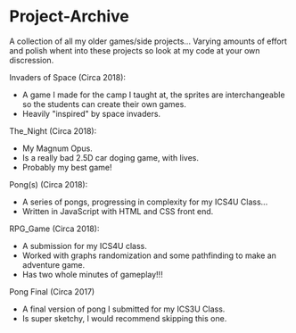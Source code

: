 # Project-Archive
A collection of all my older games/side projects... Varying amounts of effort and polish whent into these projects so look at my code at your own discression.

Invaders of Space (Circa 2018):
- A game I made for the camp I taught at, the sprites are interchangeable so the students can create their own games.
- Heavily "inspired" by space invaders.

The_Night (Circa 2018):
- My Magnum Opus.
- Is a really bad 2.5D car doging game, with lives.
- Probably my best game!

Pong(s) (Circa 2018):
- A series of pongs, progressing in complexity for my ICS4U Class...
- Written in JavaScript with HTML and CSS front end.

RPG_Game (Circa 2018):
- A submission for my ICS4U class.
- Worked with graphs randomization and some pathfinding to make an adventure game.
- Has two whole minutes of gameplay!!!

Pong Final (Circa 2017)
- A final version of pong I submitted for my ICS3U Class.
- Is super sketchy, I would recommend skipping this one.

